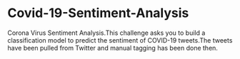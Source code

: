 # Covid-19-Sentiment-Analysis
Corona Virus Sentiment Analysis.This challenge asks you to build a classification model to predict the sentiment of COVID-19 tweets.The tweets have been pulled from Twitter and manual tagging has been done then.
